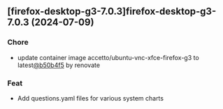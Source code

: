 

## [firefox-desktop-g3-7.0.3]firefox-desktop-g3-7.0.3 (2024-07-09)

### Chore



- update container image accetto/ubuntu-vnc-xfce-firefox-g3 to latest[@b50b4f5](https://github.com/b50b4f5) by renovate

### Feat



- Add questions.yaml files for various system charts